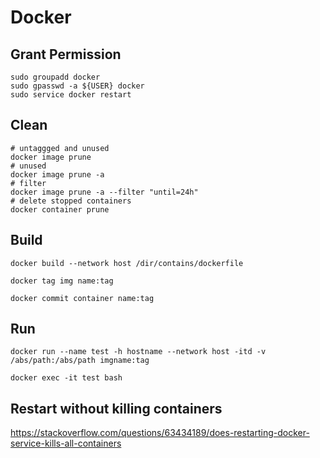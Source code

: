 # Docker

## Grant Permission

```shell
sudo groupadd docker
sudo gpasswd -a ${USER} docker
sudo service docker restart 
```

## Clean

```shell
# untaggged and unused
docker image prune
# unused
docker image prune -a
# filter
docker image prune -a --filter "until=24h"
# delete stopped containers
docker container prune
```

## Build

```shell
docker build --network host /dir/contains/dockerfile

docker tag img name:tag

docker commit container name:tag
```

## Run

```shell
docker run --name test -h hostname --network host -itd -v /abs/path:/abs/path imgname:tag

docker exec -it test bash
```

## Restart without killing containers

https://stackoverflow.com/questions/63434189/does-restarting-docker-service-kills-all-containers
